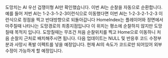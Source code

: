도망치는 AI
우선 겁쟁이형 AI만 확인했습니다.
이번 AI는 순찰을 자동으로 순환합니다.
예를 들어 저번 AI는 1-2-3-1-2-3이런식으로 이동했다면
이번 AI는 1-2-3-2-1-2-3 이런식으로 정점을 찍고 반대방향으로 되돌아갑니다
HomeIndex는 플레이어와 정면에서 마주칠때 나타나는 도망경로의 최종지점입니다
이 위치는 평소에 순찰하지 않지만 도망칠때 목적지 입니다.
도망칠때는 무조건 처음 순찰위치를 찍고 Home으로 이동하니 처음 순찰지 근처로 배치해주시면 됩니다.
다음 업데이트는 NULL 및 반응후 코드 수정부분과 사망시 폭발 이펙트를 넣을 예정입니다.
현재 AI의 속도가 코드로만 되어있어 외부 수정이 가능하게 할 예정입니다.